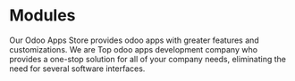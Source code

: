 # Modules
Our Odoo Apps Store provides odoo apps with greater features and customizations. We are Top odoo apps development company who provides a one-stop solution for all of your company needs, eliminating the need for several software interfaces. 
